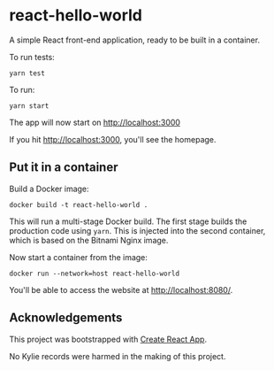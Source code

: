 # react-hello-world

A simple React front-end application, ready to be built in a container.

To run tests:

    yarn test

To run:

    yarn start

The app will now start on <http://localhost:3000>

If you hit <http://localhost:3000>, you'll see the homepage.

## Put it in a container

Build a Docker image:

    docker build -t react-hello-world .

This will run a multi-stage Docker build. The first stage builds the production code using `yarn`. This is injected into the second container, which is based on the Bitnami Nginx image.

Now start a container from the image:

    docker run --network=host react-hello-world

You'll be able to access the website at <http://localhost:8080/>.

## Acknowledgements

This project was bootstrapped with [Create React App](https://github.com/facebook/create-react-app).

No Kylie records were harmed in the making of this project.


